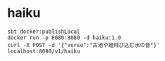 haiku
=======

```
sbt docker:publishLocal
docker run -p 8080:8080 -d haiku:1.0
curl -X POST -d '{"verse":"古池や蛙飛び込む水の音"}'  localhost:8080/v1/haiku
```
